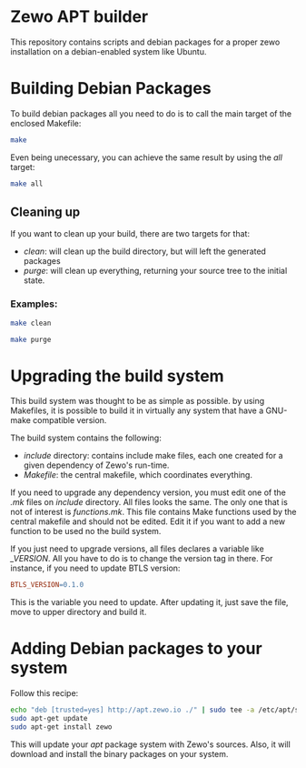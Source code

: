 # Zewo APT builder

This repository contains scripts and debian packages for a proper zewo
installation on a debian-enabled system like Ubuntu.

# Building Debian Packages

To build debian packages all you need to do is to call the main target of the enclosed Makefile:

```sh
make
```

Even being unecessary, you can achieve the same result by using the _all_ target:

```sh
make all
```

## Cleaning up

If you want to clean up your build, there are two targets for that:

- _clean_: will clean up the build directory, but will left the generated
  packages
- _purge_: will clean up everything, returning your source tree to the initial
  state.

### Examples:

```sh
make clean
```

```sh
make purge
```

# Upgrading the build system

This build system was thought to be as simple as possible. by using Makefiles,
it is possible to build it in virtually any system that have a GNU-make
compatible version.

The build system contains the following:

- _include_ directory: contains include make files, each one created for a given
dependency of Zewo's run-time.
- _Makefile_: the central makefile, which coordinates everything.

If you need to upgrade any dependency version, you must edit one of the _.mk_
files on _include_ directory. All files looks the same. The only one that is not
of interest is _functions.mk_. This file contains Make functions used by the
central makefile and should not be edited. Edit it if you want to add a new
function to be used no the build system.

If you just need to upgrade versions, all files declares a variable like
_<MODULE>\_VERSION_. All you have to do is to change the version tag in
there. For instance, if you need to update BTLS version:

```makefile
BTLS_VERSION=0.1.0
```

This is the variable you need to update. After updating it, just save the file,
move to upper directory and build it.

# Adding Debian packages to your system

Follow this recipe:

```sh
echo "deb [trusted=yes] http://apt.zewo.io ./" | sudo tee -a /etc/apt/sources.list
sudo apt-get update
sudo apt-get install zewo
```

This will update your _apt_ package system with Zewo's sources. Also, it will
download and install the binary packages on your system.
